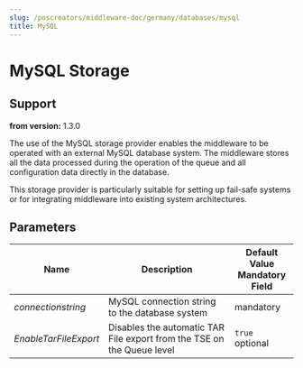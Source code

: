 ```yaml
---
slug: /poscreators/middleware-doc/germany/databases/mysql
title: MySQL
---
```


# MySQL Storage

## Support

**from version:** 1.3.0

The use of the MySQL storage provider enables the middleware to be operated with an external MySQL database system. The middleware stores all the data processed during the operation of the queue and all configuration data directly in the database.

This storage provider is particularly suitable for setting up fail-safe systems or for integrating middleware into existing system architectures.

## Parameters

| Name                  | Description                                                            | **Default Value**<br />**Mandatory Field** |
| --------------------- | ---------------------------------------------------------------------- | ------------------------------------------ |
| _connectionstring_    | MySQL connection string to the database system                         | mandatory                                  |
| _EnableTarFileExport_ | Disables the automatic TAR File export from the TSE on the Queue level | `true` <br> optional                       |
